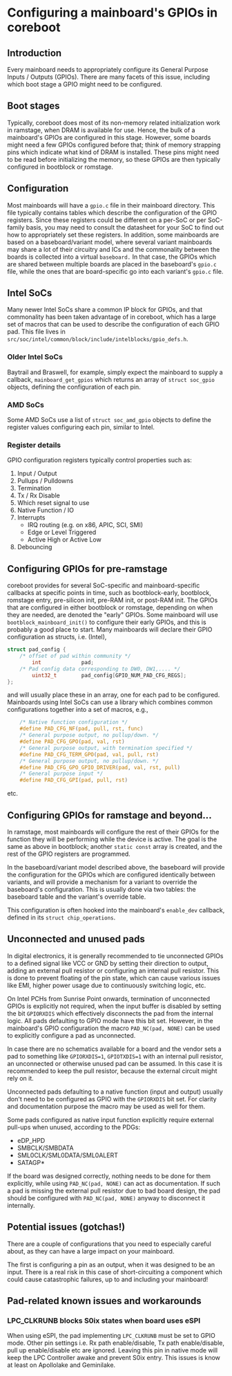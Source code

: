 # Configuring a mainboard's GPIOs in coreboot

## Introduction

Every mainboard needs to appropriately configure its General Purpose Inputs /
Outputs (GPIOs). There are many facets of this issue, including which boot
stage a GPIO might need to be configured.

## Boot stages

Typically, coreboot does most of its non-memory related initialization work in
ramstage, when DRAM is available for use. Hence, the bulk of a mainboard's GPIOs
are configured in this stage. However, some boards might need a few GPIOs
configured before that; think of memory strapping pins which indicate what kind
of DRAM is installed. These pins might need to be read before initializing the
memory, so these GPIOs are then typically configured in bootblock or romstage.

## Configuration

Most mainboards will have a ``gpio.c`` file in their mainboard directory. This
file typically contains tables which describe the configuration of the GPIO
registers. Since these registers could be different on a per-SoC or per
SoC-family basis, you may need to consult the datasheet for your SoC to find out
how to appropriately set these registers. In addition, some mainboards are
based on a baseboard/variant model, where several variant mainboards may share a
lot of their circuitry and ICs and the commonality between the boards is
collected into a virtual ``baseboard.`` In that case, the GPIOs which are shared
between multiple boards are placed in the baseboard's ``gpio.c`` file, while the
ones that are board-specific go into each variant's ``gpio.c`` file.

## Intel SoCs

Many newer Intel SoCs share a common IP block for GPIOs, and that commonality
has been taken advantage of in coreboot, which has a large set of macros that
can be used to describe the configuration of each GPIO pad. This file lives in
``src/soc/intel/common/block/include/intelblocks/gpio_defs.h``.

### Older Intel SoCs

Baytrail and Braswell, for example, simply expect the mainboard to supply a
callback, `mainboard_get_gpios` which returns an array of `struct soc_gpio`
objects, defining the configuration of each pin.

### AMD SoCs

Some AMD SoCs use a list of `struct soc_amd_gpio` objects to define the
register values configuring each pin, similar to Intel.

### Register details

GPIO configuration registers typically control properties such as:
1. Input / Output
2. Pullups / Pulldowns
3. Termination
4. Tx / Rx Disable
5. Which reset signal to use
6. Native Function / IO
7. Interrupts
    * IRQ routing (e.g. on x86, APIC, SCI, SMI)
    * Edge or Level Triggered
    * Active High or Active Low
8. Debouncing

## Configuring GPIOs for pre-ramstage

coreboot provides for several SoC-specific and mainboard-specific callbacks at
specific points in time, such as bootblock-early, bootblock, romstage entry,
pre-silicon init, pre-RAM init, or post-RAM init. The GPIOs that are
configured in either bootblock or romstage, depending on when they are needed,
are denoted the "early" GPIOs. Some mainboard will use
``bootblock_mainboard_init()`` to configure their early GPIOs, and this is
probably a good place to start. Many mainboards will declare their GPIO
configuration as structs, i.e. (Intel),

```C
struct pad_config {
    /* offset of pad within community */
        int             pad;
    /* Pad config data corresponding to DW0, DW1,.... */
        uint32_t        pad_config[GPIO_NUM_PAD_CFG_REGS];
};
```

and will usually place these in an array, one for each pad to be configured.
Mainboards using Intel SoCs can use a library which combines common
configurations together into a set of macros, e.g.,

```C
    /* Native function configuration */
    #define PAD_CFG_NF(pad, pull, rst, func)
    /* General purpose output, no pullup/down. */
    #define PAD_CFG_GPO(pad, val, rst)
    /* General purpose output, with termination specified */
    #define PAD_CFG_TERM_GPO(pad, val, pull, rst)
    /* General purpose output, no pullup/down. */
    #define PAD_CFG_GPO_GPIO_DRIVER(pad, val, rst, pull)
    /* General purpose input */
    #define PAD_CFG_GPI(pad, pull, rst)
```
etc.

## Configuring GPIOs for ramstage and beyond...

In ramstage, most mainboards will configure the rest of their GPIOs for the
function they will be performing while the device is active. The goal is the
same as above in bootblock; another ``static const`` array is created, and the
rest of the GPIO registers are programmed.

In the baseboard/variant model described above, the baseboard will provide the
configuration for the GPIOs which are configured identically between variants,
and will provide a mechanism for a variant to override the baseboard's
configuration. This is usually done via two tables: the baseboard table and the
variant's override table.

This configuration is often hooked into the mainboard's `enable_dev` callback,
defined in its `struct chip_operations`.

## Unconnected and unused pads

In digital electronics, it is generally recommended to tie unconnected GPIOs to
a defined signal like VCC or GND by setting their direction to output, adding an
external pull resistor or configuring an internal pull resistor. This is done to
prevent floating of the pin state, which can cause various issues like EMI,
higher power usage due to continuously switching logic, etc.

On Intel PCHs from Sunrise Point onwards, termination of unconnected GPIOs is
explicitly not required, when the input buffer is disabled by setting the bit
`GPIORXDIS` which effectively disconnects the pad from the internal logic. All
pads defaulting to GPIO mode have this bit set. However, in the mainboard's
GPIO configuration the macro `PAD_NC(pad, NONE)` can be used to explicitly
configure a pad as unconnected.

In case there are no schematics available for a board and the vendor sets a pad
to something like `GPIORXDIS=1`, `GPIOTXDIS=1` with an internal pull resistor,
an unconnected or otherwise unused pad can be assumed. In this case it is
recommended to keep the pull resistor, because the external circuit might rely
on it.

Unconnected pads defaulting to a native function (input and output) usually
don't need to be configured as GPIO with the `GPIORXDIS` bit set. For clarity
and documentation purpose the macro may be used as well for them.

Some pads configured as native input function explicitly require external
pull-ups when unused, according to the PDGs:
- eDP_HPD
- SMBCLK/SMBDATA
- SML0CLK/SML0DATA/SML0ALERT
- SATAGP*

If the board was designed correctly, nothing needs to be done for them
explicitly, while using `PAD_NC(pad, NONE)` can act as documentation. If such a
pad is missing the external pull resistor due to bad board design, the pad
should be configured with `PAD_NC(pad, NONE)` anyway to disconnect it
internally.

## Potential issues (gotchas!)

There are a couple of configurations that you need to especially careful about,
as they can have a large impact on your mainboard.

The first is configuring a pin as an output, when it was designed to be an
input. There is a real risk in this case of short-circuiting a component which
could cause catastrophic failures, up to and including your mainboard!

## Pad-related known issues and workarounds

### LPC_CLKRUNB blocks S0ix states when board uses eSPI

When using eSPI, the pad implementing `LPC_CLKRUNB` must be set to GPIO mode.
Other pin settings i.e. Rx path enable/disable, Tx path enable/disable, pull up
enable/disable etc are ignored. Leaving this pin in native mode will keep the
LPC Controller awake and prevent S0ix entry. This issues is know at least on
Apollolake and Geminilake.
